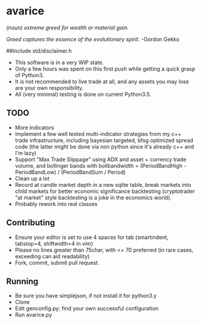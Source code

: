 # avarice
*(noun) extreme greed for wealth or material gain.*

*Greed captures the essence of the evolutionary spirit.*
-Gordon Gekko

##include std/disclaimer.h
- This software is in a very WIP state.
- Only a few hours was spent on this first push while getting a quick grasp of Python3.
- It is not recommended to live trade at all, and any assets you may lose are your own responsibility.
- All (very minimal) testing is done on current Python3.5.

## TODO
- More indicators
- Implement a few well tested multi-indicator strategies from my c++ trade infrastructure, including bayesian targeted, bfsg optimized spread code (the latter might be done via non python since it's already c++ and I'm lazy)
- Support "Max Trade Slippage" using ADX and asset + currency trade volume, and bollinger bands with bollbandwidth = (PeriodBandHigh - PeriodBandLow) / (PeriodBandSum / Period)
- Clean up a lot
- Record at candle market depth in a new sqlite table, break markets into child markets for better economic significance backtesting (cryptotrader "at market" style backtesting is a joke in the economics world).
- Probably rework into real classes

## Contributing
- Ensure your editor is set to use 4 spaces for tab (smartindent, tabstop=4, shiftwidth=4 in vim)
- Please no lines greater than 75char, with <= 70 preferred (in rare cases, exceeding can aid readability)
- Fork, commit, submit pull request.

## Running
- Be sure you have simplejson, if not install it for python3.y
- Clone
- Edit genconfig.py; find your own successful configuration
- Run avarice.py
